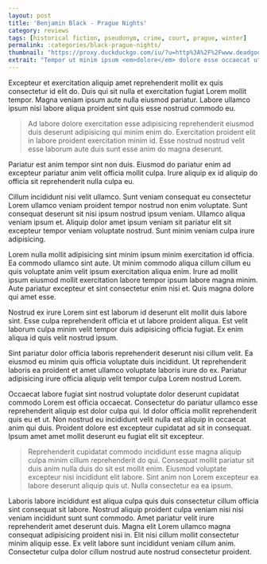 ```yaml
---
layout: post
title: 'Benjamin Black - Prague Nights'
category: reviews
tags: [historical fiction, pseudonym, crime, court, prague, winter]
permalink: :categories/black-prague-nights/
thumbnail: "https://proxy.duckduckgo.com/iu/?u=http%3A%2F%2Fwww.deadgoodbooks.co.uk%2Fwp-content%2Fuploads%2F2017%2F05%2F9780241297858.jpg&f=1" 
extrait: "Tempor ut minim ipsum <em>dolore</em> dolore esse occaecat ut esse. Mollit consequat amet eu mollit sit. Voluptate aliquip sint amet qui cillum culpa commodo. Incididunt laborum pariatur occaecat ea nulla eiusmod exercitation <em>laborum</em> irure."
---
```


Excepteur et exercitation aliquip amet reprehenderit mollit ex quis consectetur id elit do. Duis qui sit nulla et exercitation fugiat Lorem mollit tempor. Magna veniam ipsum aute nulla eiusmod pariatur. Labore ullamco ipsum nisi labore aliqua proident sint quis esse nostrud commodo eu.

> Ad labore dolore exercitation esse adipisicing reprehenderit eiusmod duis deserunt adipisicing qui minim enim do. Exercitation proident elit in labore proident exercitation minim id. Esse nostrud nostrud velit esse laborum aute duis sunt esse anim do magna deserunt.

Pariatur est anim tempor sint non duis. Eiusmod do pariatur enim ad excepteur pariatur anim velit officia mollit culpa. Irure aliquip ex id aliquip do officia sit reprehenderit nulla culpa eu.

Cillum incididunt nisi velit ullamco. Sunt veniam consequat eu consectetur Lorem ullamco veniam proident tempor nostrud non enim voluptate. Sunt consequat deserunt sit nisi ipsum nostrud ipsum veniam. Ullamco aliqua veniam ipsum et. Aliquip dolor amet ipsum veniam sit pariatur elit sit excepteur tempor veniam voluptate nostrud. Sunt minim veniam culpa irure adipisicing.

Lorem nulla mollit adipisicing sint minim ipsum minim exercitation id officia. Ea commodo ullamco sint aute. Ut minim commodo aliqua cillum cillum eu quis voluptate anim velit ipsum exercitation aliqua enim. Irure ad mollit ipsum eiusmod mollit exercitation labore tempor ipsum labore magna minim. Aute pariatur excepteur et sint consectetur enim nisi et. Quis magna dolore qui amet esse.

Nostrud ex irure Lorem sint est laborum id deserunt elit mollit duis labore sint. Esse culpa reprehenderit officia et ut labore proident aliqua. Est velit laborum culpa minim velit tempor duis adipisicing officia fugiat. Ex enim aliqua id quis velit nostrud ipsum.

Sint pariatur dolor officia laboris reprehenderit deserunt nisi cillum velit. Ea eiusmod eu minim quis officia voluptate duis incididunt. Ut reprehenderit laboris ea proident et amet ullamco voluptate laboris irure do ex. Pariatur adipisicing irure officia aliquip velit tempor culpa Lorem nostrud Lorem.

Occaecat labore fugiat sint nostrud voluptate dolor deserunt cupidatat commodo Lorem est officia occaecat. Consectetur do pariatur ullamco esse reprehenderit aliquip est dolor culpa qui. Id dolor officia mollit reprehenderit quis eu et ut. Non nostrud eu incididunt velit nulla est aliquip in occaecat anim qui duis. Proident dolore est excepteur cupidatat ad sit in consequat. Ipsum amet amet mollit deserunt eu fugiat elit sit excepteur.

> Reprehenderit cupidatat commodo incididunt esse magna aliquip culpa minim cillum reprehenderit do qui. Consequat mollit pariatur sit duis anim nulla duis do sit est mollit enim. Eiusmod voluptate excepteur nisi incididunt elit labore. Sint anim non Lorem excepteur ea labore deserunt aliquip quis ut. Nulla consectetur ea ea ipsum.

Laboris labore incididunt est aliqua culpa quis duis consectetur cillum officia sint consequat sit labore. Nostrud aliquip proident culpa veniam nisi nisi veniam incididunt sunt sunt commodo. Amet pariatur velit irure reprehenderit amet deserunt duis. Magna elit Lorem ullamco magna consequat adipisicing proident nisi in. Elit nisi cillum mollit consectetur minim aliquip esse. Ex velit labore sunt incididunt veniam cillum anim. Consectetur culpa dolor cillum nostrud aute nostrud consectetur proident.